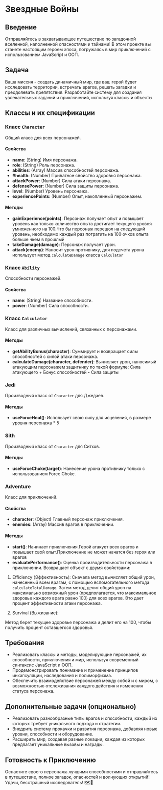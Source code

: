 # Звездные Войны

## Введение

Отправляйтесь в захватывающее путешествие по загадочной вселенной, наполненной опасностями и тайнами! В этом проекте вы станете настоящим героем эпоса, погружаясь в мир приключений с использованием JavaScript и ООП.

## Задача

Ваша миссия - создать динамичный мир, где ваш герой будет исследовать территории, встречать врагов, решать загадки и преодолевать препятствия. Разработайте систему для создания увлекательных заданий и приключений, используя классы и объекты.

## Классы и их спецификации

### Класс `Character`

Общий класс для всех персонажей.

#### Свойства

- **name**: (String) Имя персонажа.
- **role**: (String) Роль персонажа.
- **abilities**: (Array) Массив способностей персонажа.
- **#health**: (Number) Приватное свойство здоровья персонажа.
- **attackPower**: (Number) Сила атаки персонажа.
- **defensePower**: (Number) Сила защиты персонажа.
- **level**: (Number) Уровень персонажа.
- **experiencePoints**: (Number) Опыт, накопленный персонажем.

#### Методы

- **gainExperience(points)**: Персонаж получает опыт и повышает уровень как только количество опыта достигает текущего уровня умноженного на 100.Что бы персонаж перешол на следующий уровень, необходимо каждый раз потратить на 100 очков опыта больше чкем в прошлый
- **takeDamage(damage)**: Персонаж получает урон.
- **attack(enemy)**: Наносит урон противнику, для подсчета урона использует метод `calculateDamage` класса `Calculator`


### Класс `Ability`

Способности персонажей.

#### Свойства

- **name**: (String) Название способности.
- **power**: (Number) Сила способности.

### Класс `Calculator`

Класс для различных вычислений, связанных с персонажами.

#### Методы

- **getAbilityBonus(character)**: Суммирует и возвращает силы способностей с силой атаки персонажа.
- **calculateDamage(character, defender)**: Вычисляет урон, наносимый атакующим персонажем защитнику по такой формуле: Сила атакующего + Бонус способностей - Сила защиты


### Jedi

Производный класс от `Character` для Джедаев.

#### Методы

- **useForceHeal()**: Использует свою силу для исцеления, в размере уровня персонажа \* 5

### Sith

Производный класс от `Character` для Ситхов.

#### Методы

- **useForceChoke(target)**: Нанесение урона противнику только с использованием Force Choke.

### Adventure

Класс для приключений.

#### Свойства

- **character**: (Object) Главный персонаж приключения.
- **enemies**: (Array) Массив врагов в приключении.

#### Методы

- **start()**: Начинает приключения.Герой атакует всех врагов и повышает свой опыт.Приключение не может начатся без героя или врагов
- **evaluatePerformance()**: Оценка производительности персонажа в приключении. Возвращает объект с двумя свойствами:

1. Efficiency (Эффективность):
   Сначала метод вычисляет общий урон, нанесенный всем врагам, с помощью вспомогательного метода `calculateTotalDamage`.
   Затем метод делит общий урон на максимально возможный урон (предполагается, что максимальное здоровье каждого врага равно 100) для всех врагов. Это дает процент эффективности атаки персонажа.

2. Survival (Выживание):

  Метод берет текущее здоровье персонажа и делит его на 100, чтобы получить процент оставшегося здоровья.

## Требования

- Реализовать классы и методы, моделирующие персонажей, их способности, приключения и мир, используя современный синтаксис JavaScript и ООП.
- Продемонстрировать понимание и применение принципов инкапсуляции, наследования и полиморфизма.
- Обеспечить взаимодействие персонажей между собой и с миром, с возможностью отслеживания каждого действия и изменения статуса персонажа.

## Дополнительные задачи (опционально)

- Реализовать разнообразные типы врагов и способности, каждый из которых требует уникального подхода и стратегии.
- Внедрить систему прокачки и развития персонажа, добавляя новые уровни, способности и оборудование.
- Расширить мир, создавая разные локации, каждая из которых предлагает уникальные вызовы и награды.

## Готовность к Приключению

Оснастите своего персонажа лучшими способностями и отправляйтесь в путешествие, полное загадок, опасностей и волнующих открытий! Удачи, бесстрашный исследователь! 🗺️🏹
